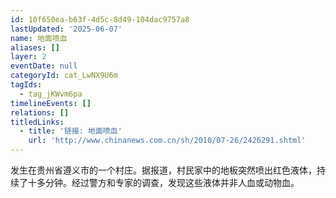 ```yaml
---
id: 10f650ea-b63f-4d5c-8d49-104dac9757a8
lastUpdated: '2025-06-07'
name: 地面喷血
aliases: []
layer: 2
eventDate: null
categoryId: cat_LwNX9U6m
tagIds:
  - tag_jKWvm6pa
timelineEvents: []
relations: []
titledLinks:
  - title: '链接: 地面喷血'
    url: 'http://www.chinanews.com.cn/sh/2010/07-26/2426291.shtml'
---
```

发生在贵州省遵义市的一个村庄。据报道，村民家中的地板突然喷出红色液体，持续了十多分钟。经过警方和专家的调查，发现这些液体并非人血或动物血。
